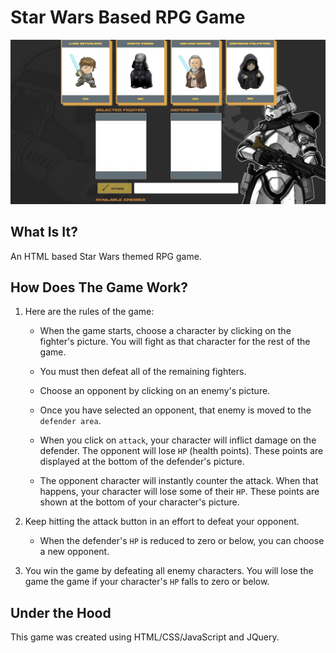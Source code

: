 # Star Wars Based RPG Game

![Star Wars](assets/images/github/StarWarsRPG.png)

## What Is It?
An HTML based Star Wars themed RPG game.

## How Does The Game Work?
1. Here are the rules of the game:
   * When the game starts, choose a character by clicking on the fighter's picture. You will fight as that character for the rest of the game.

   * You must then defeat all of the remaining fighters. 

   * Choose an opponent by clicking on an enemy's picture.

   * Once you have selected an opponent, that enemy is moved to the `defender area`.
   
   * When you click on `attack`, your character will inflict damage on the defender. The opponent will lose `HP` (health points). These points are displayed at the bottom of the defender's picture. 
     
    * The opponent character will instantly counter the attack. When that happens, your character will lose some of their `HP`. These points are shown at the bottom of your character's picture.

3. Keep hitting the attack button in an effort to defeat your opponent.

   * When the defender's `HP` is reduced to zero or below, you can choose a new opponent.

4. You win the game by defeating all enemy characters. You will lose the game the game if your character's `HP` falls to zero or below.

## Under the Hood
This game was created using HTML/CSS/JavaScript and JQuery. 
